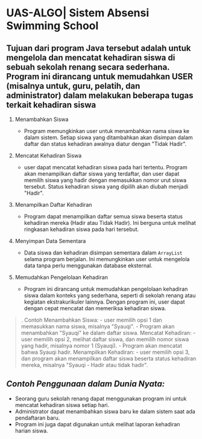 # UAS-ALGO| Sistem Absensi Swimming School
## **Tujuan dari program Java tersebut adalah** untuk mengelola dan mencatat kehadiran siswa di sebuah sekolah renang secara sederhana. Program ini dirancang untuk memudahkan USER (misalnya untuk, guru, pelatih, dan administrator) dalam melakukan beberapa tugas terkait kehadiran siswa
1. Menambahkan Siswa
   - Program memungkinkan user untuk menambahkan nama siswa ke dalam sistem. Setiap siswa yang ditambahkan akan disimpan dalam daftar dan status kehadiran awalnya diatur dengan "Tidak Hadir".

2. Mencatat Kehadiran Siswa
   - user dapat mencatat kehadiran siswa pada hari tertentu. Program akan menampilkan daftar siswa yang terdaftar, dan user dapat memilih siswa yang hadir dengan memasukkan nomor urut siswa tersebut. Status kehadiran siswa yang dipilih akan diubah menjadi "Hadir".

3. Menampilkan Daftar Kehadiran
   - Program dapat menampilkan daftar semua siswa beserta status kehadiran mereka (Hadir atau Tidak Hadir). Ini berguna untuk melihat ringkasan kehadiran siswa pada hari tersebut.

4. Menyimpan Data Sementara
   - Data siswa dan kehadiran disimpan sementara dalam `ArrayList` selama program berjalan. Ini memungkinkan user untuk mengelola data tanpa perlu menggunakan database eksternal.

5. Memudahkan Pengelolaan Kehadiran
   - Program ini dirancang untuk memudahkan pengelolaan kehadiran siswa dalam konteks yang sederhana, seperti di sekolah renang atau kegiatan ekstrakurikuler lainnya. Dengan program ini, user dapat dengan cepat mencatat dan memeriksa kehadiran siswa.

>. Contoh
   Menambahkan Siswa:
     - user memilih opsi 1 dan memasukkan nama siswa, misalnya "Syauqi".
     - Program akan menambahkan "Syauqi" ke dalam daftar siswa.
   Mencatat Kehadiran:
     - user memilih opsi 2, melihat daftar siswa, dan memilih nomor siswa yang hadir, misalnya nomor 1 (Syauqi).
     - Program akan mencatat bahwa Syauqi hadir.
   Menampilkan Kehadiran:
     - user memilih opsi 3, dan program akan menampilkan daftar siswa beserta status kehadiran mereka, misalnya "Syauqi - Hadir atau tidak hadir".

## *Contoh Penggunaan dalam Dunia Nyata:*

- Seorang guru sekolah renang dapat menggunakan program ini untuk mencatat kehadiran siswa setiap hari.
- Administrator dapat menambahkan siswa baru ke dalam sistem saat ada pendaftaran baru.
- Program ini juga dapat digunakan untuk melihat laporan kehadiran harian siswa.
